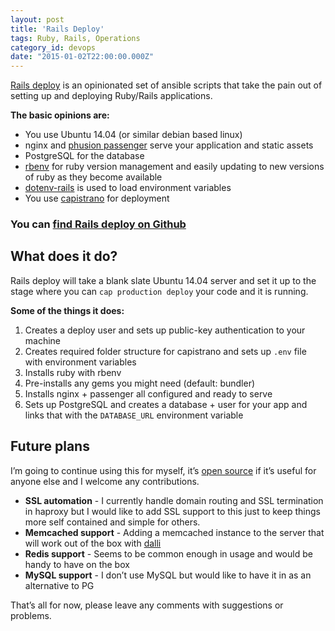 ```yaml
---
layout: post
title: 'Rails Deploy'
tags: Ruby, Rails, Operations
category_id: devops
date: "2015-01-02T22:00:00.000Z"
---
```


[Rails deploy](https://github.com/phawk/rails-deploy) is an opinionated set of ansible scripts that take the pain out of setting up and deploying Ruby/Rails applications.

**The basic opinions are:**

- You use Ubuntu 14.04 (or similar debian based linux)
- nginx and [phusion passenger](https://www.phusionpassenger.com/) serve your application and static assets
- PostgreSQL for the database
- [rbenv](https://github.com/sstephenson/rbenv) for ruby version management and easily updating to new versions of ruby as they become available
- [dotenv-rails](https://rubygems.org/gems/dotenv-rails) is used to load environment variables
- You use [capistrano](http://capistranorb.com/) for deployment


### You can [find Rails deploy on Github](https://github.com/phawk/rails-deploy)

## What does it do?

Rails deploy will take a blank slate Ubuntu 14.04 server and set it up to the stage where you can `cap production deploy` your code and it is running.

**Some of the things it does:**

1. Creates a deploy user and sets up public-key authentication to your machine
2. Creates required folder structure for capistrano and sets up `.env` file with environment variables
3. Installs ruby with rbenv
4. Pre-installs any gems you might need (default: bundler)
5. Installs nginx + passenger all configured and ready to serve
6. Sets up PostgreSQL and creates a database + user for your app and links that with the `DATABASE_URL` environment variable

## Future plans

I’m going to continue using this for myself, it’s [open source](https://github.com/phawk/rails-deploy) if it’s useful for anyone else and I welcome any contributions.

- **SSL automation** - I currently handle domain routing and SSL termination in haproxy but I would like to add SSL support to this just to keep things more self contained and simple for others.
- **Memcached support** - Adding a memcached instance to the server that will work out of the box with [dalli](https://rubygems.org/gems/dalli)
- **Redis support** - Seems to be common enough in usage and would be handy to have on the box
- **MySQL support** - I don’t use MySQL but would like to have it in as an alternative to PG

That’s all for now, please leave any comments with suggestions or problems.
